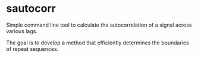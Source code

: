 # sautocorr

Simple command line tool to calculate the autocorrelation of a signal across various lags.

The goal is to develop a method that efficiently determines the boundaries of repeat sequences.
